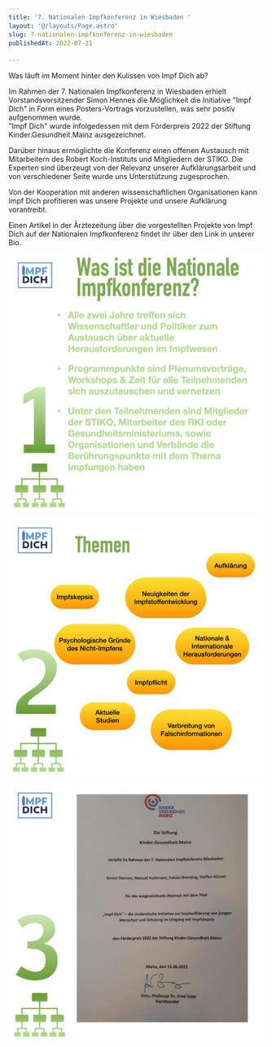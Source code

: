 ```yaml
---
title: '7. Nationalen Impfkonferenz in Wiesbaden '
layout: '@/layouts/Page.astro'
slug: 7-nationalen-impfkonferenz-in-wiesbaden
publishedAt: 2022-07-21

---
```


Was läuft im Moment hinter den Kulissen von Impf Dich ab?  
  
Im Rahmen der 7. Nationalen Impfkonferenz in Wiesbaden erhielt Vorstandsvorsitzender Simon Hennes die Möglichkeit die Initiative "Impf Dich" in Form eines Posters-Vortrags vorzustellen, was sehr positiv aufgenommen wurde.   
"Impf Dich" wurde infolgedessen mit dem Förderpreis 2022 der Stiftung Kinder.Gesundheit.Mainz ausgezeichnet.   
  
Darüber hinaus ermöglichte die Konferenz einen offenen Austausch mit Mitarbeitern des Robert Koch-Instituts und Mitgliedern der STIKO. Die Experten sind überzeugt von der Relevanz unserer Aufklärungsarbeit und von verschiedener Seite wurde uns Unterstützung zugesprochen.   
  
Von der Kooperation mit anderen wissenschaftlichen Organisationen kann Impf Dich profitieren was unsere Projekte und unsere Aufklärung vorantreibt.   
  
Einen Artikel in der Ärztezeitung über die vorgestellten Projekte von Impf Dich auf der Nationalen Impfkonferenz findet ihr über den Link in unserer Bio.

![](./289424158_1118065408923789_786537562746679198_n.jpg)

![](./287243822_603404457640872_2964464078431772375_n.jpg)

![](./289684186_2268639943286264_5631739399420580278_n.jpg)